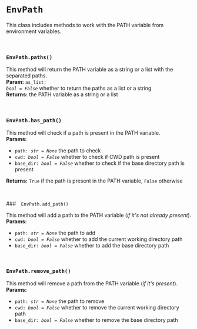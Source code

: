 # `EnvPath`
This class includes methods to work with the PATH variable from environment variables.<br>

<br>

### `EnvPath.paths()`

This method will return the PATH variable as a string or a list with the separated paths.<br>
**Param:** <code>as_list: *bool* = *False*</code> whether to return the paths as a list or a string<br>
**Returns:** the PATH variable as a string or a list

<br>

### `EnvPath.has_path()`

This method will check if a path is present in the PATH variable.<br>
**Params:**
- <code>path: *str* = *None*</code> the path to check<br>
- <code>cwd: *bool* = *False*</code> whether to check if CWD path is present<br>
- <code>base_dir: *bool* = *False*</code> whether to check if the base directory path is present

**Returns:** `True` if the path is present in the PATH variable, `False` otherwise

<br>

### `EnvPath.add_path()`

This method will add a path to the PATH variable (*if it's not already present*).<br>
**Params:**
- <code>path: *str* = *None*</code> the path to add<br>
- <code>cwd: *bool* = *False*</code> whether to add the current working directory path<br>
- <code>base_dir: *bool* = *False*</code> whether to add the base directory path

<br>

### `EnvPath.remove_path()`

This method will remove a path from the PATH variable (*if it's present*).<br>
**Params:**
- <code>path: *str* = *None*</code> the path to remove<br>
- <code>cwd: *bool* = *False*</code> whether to remove the current working directory path<br>
- <code>base_dir: *bool* = *False*</code> whether to remove the base directory path